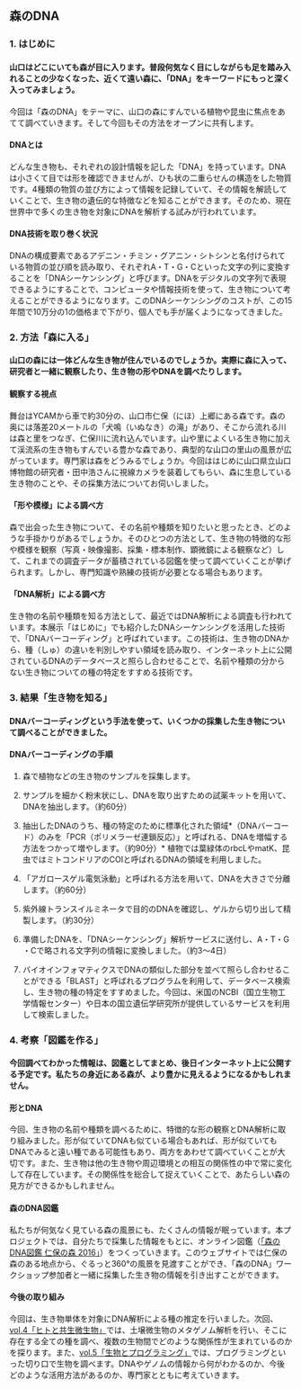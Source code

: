 ## 森のDNA

### 1. はじめに

#### 山口はどこにいても森が目に入ります。普段何気なく目にしながらも足を踏み入れることの少なくなった、近くて遠い森に、「DNA」をキーワードにもっと深く入ってみましょう。

今回は「森のDNA」をテーマに、山口の森にすんでいる植物や昆虫に焦点をあてて調べていきます。そして今回もその方法をオープンに共有します。

#### DNAとは

どんな生き物も、それぞれの設計情報を記した「DNA」を持っています。DNAは小さくて目では形を確認できませんが、ひも状の二重らせんの構造をした物質です。4種類の物質の並び方によって情報を記録していて、その情報を解読していくことで、生き物の遺伝的な特徴などを知ることができます。そのため、現在世界中で多くの生き物を対象にDNAを解析する試みが行われています。

#### DNA技術を取り巻く状況

DNAの構成要素であるアデニン・チミン・グアニン・シトシンと名付けられている物質の並び順を読み取り、それぞれA・T・G・Cといった文字の列に変換することを「DNAシーケンシング」と呼びます。DNAをデジタルの文字列で表現できるようにすることで、コンピュータや情報技術を使って、生き物について考えることができるようになります。このDNAシーケンシングのコストが、この15年間で10万分の1の価格まで下がり、個人でも手が届くようになってきました。

### 2.  方法「森に入る」
#### 山口の森には一体どんな生き物が住んでいるのでしょうか。実際に森に入って、研究者と一緒に観察したり、生き物の形やDNAを調べたりします。

#### 観察する視点  

舞台はYCAMから車で約30分の、山口市仁保（にほ）上郷にある森です。森の奥には落差20メートルの「犬鳴（いぬなき）の滝」があり、そこから流れる川は森と里をつなぎ、仁保川に流れ込んでいます。山や里によくいる生き物に加えて渓流系の生き物もすんでいる豊かな森であり、典型的な山口の里山の風景が広がっています。専門家は森をどうみるでしょうか。今回ははじめに山口県立山口博物館の研究者・田中浩さんに視線カメラを装着してもらい、森に生息している生き物のことや、その採集方法についてお伺いしました。

#### 「形や模様」による調べ方  

森で出会った生き物について、その名前や種類を知りたいと思ったとき、どのような手掛かりがあるでしょうか。そのひとつの方法として、生き物の特徴的な形や模様を観察（写真・映像撮影、採集・標本制作、顕微鏡による観察など）して、これまでの調査データが蓄積されている図鑑を使って調べていくことが挙げられます。しかし、専門知識や熟練の技術が必要となる場合もあります。

#### 「DNA解析」による調べ方

生き物の名前や種類を知る方法として、最近ではDNA解析による調査も行われています。本展示「はじめに」でも紹介したDNAシーケンシングを活用した技術で、「DNAバーコーディング」と呼ばれています。この技術は、生き物のDNAから、種（しゅ）の違いを判別しやすい領域を読み取り、インターネット上に公開されているDNAのデータベースと照らし合わせることで、名前や種類の分からない生き物についての種の特定をすすめる技術です。  

### 3. 結果「生き物を知る」
#### DNAバーコーディングという手法を使って、いくつかの採集した生き物について調べることができました。

#### DNAバーコーディングの手順

1. 森で植物などの生き物のサンプルを採集します。

2. サンプルを細かく粉末状にし、DNAを取り出すための試薬キットを用いて、DNAを抽出します。（約60分）

3. 抽出したDNAのうち、種の特定のために標準化された領域*（DNAバーコード）のみを「PCR（ポリメラーゼ連鎖反応）」と呼ばれる、DNAを増幅する方法をつかって増やします。（約90分）* 植物では葉緑体のrbcLやmatK、昆虫ではミトコンドリアのCOIと呼ばれるDNAの領域を利用しました。
4. 「アガロースゲル電気泳動」と呼ばれる方法を用いて、DNAを大きさで分離します。（約60分）

5. 紫外線トランスイルミネータで目的のDNAを確認し、ゲルから切り出して精製します。（約30分）

6. 準備したDNAを、「DNAシーケンシング」解析サービスに送付し、A・T・G ・Cで略される文字列の情報に変換しました。（約3〜4日）

7. バイオインフォマティクスでDNAの類似した部分を並べて照らし合わせることができる「BLAST」と呼ばれるプログラムを利用して、データベース検索し、生き物の種の特定をすすめました。今回は、米国のNCBI（国立生物工学情報センター）や日本の国立遺伝学研究所が提供しているサービスを利用して検索しました。

### 4. 考察「図鑑を作る」
#### 今回調べてわかった情報は、図鑑としてまとめ、後日インターネット上に公開する予定です。私たちの身近にある森が、より豊かに見えるようになるかもしれません。

#### 形とDNA
今回、生き物の名前や種類を調べるために、特徴的な形の観察とDNA解析に取り組みました。形が似ていてDNAも似ている場合もあれば、形が似ていてもDNAでみると遠い種である可能性もあり、両方をあわせて調べていくことが大切です。また、生き物は他の生き物や周辺環境との相互の関係性の中で常に変化して存在しています。その関係性を総合して捉えていくことで、あたらしい森の見方ができるかもしれません。

#### 森のDNA図鑑
私たちが何気なく見ている森の風景にも、たくさんの情報が眠っています。本プロジェクトでは、自分たちで採集した情報をもとに、オンライン図鑑（[「森のDNA図鑑 仁保の森 2016」](https://special.ycam.jp/dna-of-forests/#/niho)）をつくっていきます。このウェブサイトでは仁保の森のある地点から、ぐるっと360°の風景を見渡すことができ、「森のDNA」ワークショップ参加者と一緒に採集した生き物の情報を引き出すことができます。

#### 今後の取り組み
今回は、生き物単体を対象にDNA解析による種の推定を行いました。次回、[vol.4「ヒトと共生微生物」](https://github.com/YCAMInterlab/BioTIPS/blob/master/2016/4_manandsymbionts.md)では、土壌微生物のメタゲノム解析を行い、そこに存在する全ての種を調べ、複数の生物間でどのような関係性が生まれているのかを探ります。また、[vol.5「生物とプログラミング」](https://github.com/YCAMInterlab/BioTIPS/blob/master/2016/5_organismsandprogramming.md)では、プログラミングといった切り口で生物を調べます。DNAやゲノムの情報から何がわかるのか、今後どのような活用方法があるのか、専門家とともに考えていきます。
